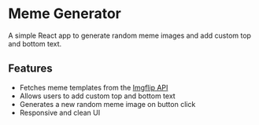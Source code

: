 # Meme Generator

A simple React app to generate random meme images and add custom top and bottom text.

## Features

- Fetches meme templates from the [Imgflip API](https://api.imgflip.com/get_memes)
- Allows users to add custom top and bottom text
- Generates a new random meme image on button click
- Responsive and clean UI
